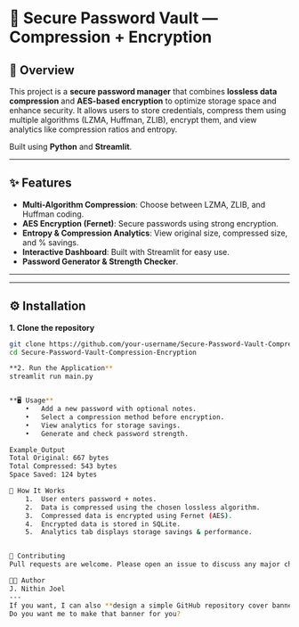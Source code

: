 # 🔐 Secure Password Vault — Compression + Encryption

## 📌 Overview
This project is a **secure password manager** that combines **lossless data compression** and **AES-based encryption** to optimize storage space and enhance security. It allows users to store credentials, compress them using multiple algorithms (LZMA, Huffman, ZLIB), encrypt them, and view analytics like compression ratios and entropy.

Built using **Python** and **Streamlit**.

---

## ✨ Features
- **Multi-Algorithm Compression**: Choose between LZMA, ZLIB, and Huffman coding.
- **AES Encryption (Fernet)**: Secure passwords using strong encryption.
- **Entropy & Compression Analytics**: View original size, compressed size, and % savings.
- **Interactive Dashboard**: Built with Streamlit for easy use.
- **Password Generator & Strength Checker**.

---

---

## ⚙️ Installation
**1. Clone the repository**
```bash
git clone https://github.com/your-username/Secure-Password-Vault-Compression-Encryption.git
cd Secure-Password-Vault-Compression-Encryption

**2. Run the Application**
streamlit run main.py


**🖥️ Usage**
	•	Add a new password with optional notes.
	•	Select a compression method before encryption.
	•	View analytics for storage savings.
	•	Generate and check password strength.

Example_Output
Total Original: 667 bytes
Total Compressed: 543 bytes
Space Saved: 124 bytes

🧠 How It Works
	1.	User enters password + notes.
	2.	Data is compressed using the chosen lossless algorithm.
	3.	Compressed data is encrypted using Fernet (AES).
	4.	Encrypted data is stored in SQLite.
	5.	Analytics tab displays storage savings & performance.


🤝 Contributing
Pull requests are welcome. Please open an issue to discuss any major changes.

👨‍💻 Author
J. Nithin Joel
---
If you want, I can also **design a simple GitHub repository cover banner** (with a lock + compression icon + “Secure Password Vault”) so the repo looks professional.  
Do you want me to make that banner for you?
